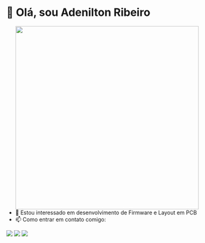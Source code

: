 # 👋 Olá, sou Adenilton Ribeiro

<img src="https://pymbook.readthedocs.io/en/latest/_images/cpx.gif" min-width="480px" max-width="480px" width="480px" align="right">
 
- 👀 Estou interessado em desenvolvimento de Firmware e Layout em PCB
- 📫 Como entrar em contato comigo:

<p align="left">
  <a href="mailto:adeniltonribeiro.r4@gmail.com" alt="Gmail">
  <img src="https://img.shields.io/badge/-Gmail-FF0000?style=flat-square&labelColor=FF0000&logo=gmail&logoColor=white&link=mailto:adeniltonribeiro.r4@gmail.com"/></a>
  <a href="https://www.linkedin.com/in/adenilton-ribeiro-92551b156" alt="LinkedIn">
  <img src="https://img.shields.io/badge/-Linkedin-0e76a8?style=flat-square&logo=Linkedin&logoColor=white&link=https://www.linkedin.com/in/adenilton-ribeiro-92551b156/"/></a>
  <a href="https://www.instagram.com/adenilton_ribeiro4" alt="Instagram">
  <img src="https://img.shields.io/badge/-Instagram-DF0174?style=flat-square&labelColor=DF0174&logo=instagram&logoColor=white&link=https://www.instagram.com/adenilton_ribeiro4/"/></a>
</p>
